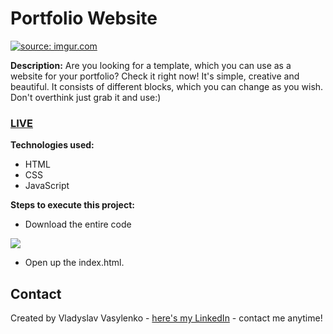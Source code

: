 # Portfolio Website
<a href="https://imgur.com/Lq7fTML"><img src="https://i.imgur.com/Lq7fTML.gif" title="source: imgur.com" /></a>

**Description:**
Are you looking for a template, which you can use as a website for your portfolio? Check it right now! It's simple, creative and beautiful. It consists of different blocks, which you can change as you wish. Don't overthink just grab it and use:)
### [LIVE](https://vladyslav-vasylenko.github.io/Portfolio_Website/)
**Technologies used:**
 - HTML
 - CSS
 - JavaScript
 
 **Steps to execute this project:**
 - Download the entire code
 
![](https://i.imgur.com/mzqjgS4.png)
 - Open up the index.html.
 
## Contact
Created by Vladyslav Vasylenko - [here's my LinkedIn](https://www.linkedin.com/in/vladvasylenko/) - contact me anytime!
